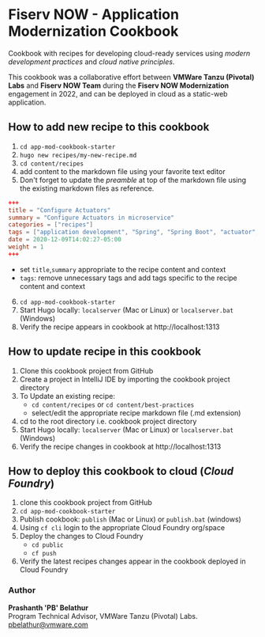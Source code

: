 # Fiserv NOW - Application Modernization Cookbook

Cookbook with recipes for developing cloud-ready services using _modern development practices_ and _cloud native principles_.


This cookbook was a collaborative effort between **VMWare Tanzu (Pivotal) Labs** and **Fiserv NOW Team** during the **Fiserv NOW Modernization** engagement in 2022, and can be deployed in cloud as a static-web application.

## How to add new recipe to this cookbook
1. `cd app-mod-cookbook-starter`
2. `hugo new recipes/my-new-recipe.md` 
3. `cd content/recipes`
4. add content to the markdown file using your favorite text editor
5. Don't forget to update the _preamble_ at top of the markdown file using the existing markdown files as reference.

```toml
+++
title = "Configure Actuators"
summary = "Configure Actuators in microservice"
categories = ["recipes"]
tags = ["application development", "Spring", "Spring Boot", "actuator", "endpoint", "health", "health check"]
date = 2020-12-09T14:02:27-05:00
weight = 1
+++
```
-  set `title`,`summary` appropriate to the recipe content and context 
- `tags`: remove unnecessary tags and add tags specific to the recipe content and context
6. `cd app-mod-cookbook-starter`
7. Start Hugo locally: `localserver` (Mac or Linux) or `localserver.bat` (Windows)
6. Verify the recipe appears in cookbook at http://localhost:1313


## How to update recipe in this cookbook

1. Clone this cookbook project from GitHub
2. Create a project in IntelliJ IDE by importing the cookbook project directory
3. To Update an existing recipe:
   -  `cd content/recipes`  or `cd content/best-practices`
   - select/edit the appropriate recipe markdown file (.md extension) 
4. cd to the root directory i.e. cookbook project directory
5. Start Hugo locally: `localserver` (Mac or Linux) or `localserver.bat` (Windows)
6. Verify the recipe changes in cookbook at http://localhost:1313


## How to deploy this cookbook to cloud (_Cloud Foundry_)

1. clone this cookbook project from GitHub
2. `cd app-mod-cookbook-starter`
3. Publish cookbook: `publish`  (Mac or Linux) or `publish.bat` (windows)
4. Using `cf cli` login to the appropriate Cloud Foundry org/space
5. Deploy the changes to Cloud Foundry
   - `cd public`
   - `cf push`
6. Verify the latest recipes changes appear in the cookbook deployed in Cloud Foundry 

### Author
**Prashanth **'PB'** Belathur**    
Program Technical Advisor, VMWare Tanzu (Pivotal) Labs.  
pbelathur@vmware.com
